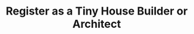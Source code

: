 ---
title: Register as a Tiny House Builder or Architect
description: >-
  Provide tiny house related services in your area - it's simple, fast and free.
slug: register
layout: register
section1:
  title: Register as a Tiny House Builder or Architect
  description: >-
    Help complete tiny house projects that fit your criterias.
  icons:
    - title: No commissions
      icon: bill
      description: >-
        No need to pay any commissions on contracts you get. You can stay competitive and profitable.
    - title: Keep full control
      icon: funnel
      description: >-
        You decide which projects you want and only pay for those. You can choose your services and the regions that you cover.
    - title: Commitment free
      icon: handshake
      description: >-
        This is a subscription-free service and you can stop the service at any time without any costs.  No credit card needed to join. 
section2:
  title: How It Works
  description: An unique system, in 3 simple steps.
  icons:
    - title: 1. Fill us in
      description: >-
        You tell us which type of projects you do and which area you cover.
    - title: 2. Receive
      description: >-
        We send you projects that match your criteria.
    - title: 3. Choose
      description: >-
        You select the projects that you want and receive the client's full information.
sectionfaq:
  title: "Fairly asked questions"
  description: If the answers to your questions can’t be found here, please feel free to [reach out to us](/contact-us).
  faq: 
    - question: How can I sign up for your service?
      answer: >-
        To open an account with us, you simply have to fill out the form which is available online.
    - question: How much does your service cost?
      answer: >-
        Signing up to is free. You only pay for the projects that you are interested in and that you accept. The fee to pay for the referrals will usually vary between 20$ and 150$ depending on the size of the project's estimated value and the quality of the lead. Therefore, you can retain full control over how much money you are willing to spend and you can stay on-budget. Also, since you pay on a per-project basis, you know exactly what your return on investment amounts to. We don’t charge commissions. If you sign a contract, the money’s all yours!
    - question: How does the service work?
      answer: >-
        Whenever a client has a project which is in your area and is within the services that you offer, you will receive an email informing you about this project. This message will include basic information, such as a brief description of the work to be done, the geographical location and the time delay to know when the client is looking to complete the project. If you click “yes” and accept the project, we will send you a more detailed description of the project, including the client’s name, phone number, email and address so you can contact them directly to discuss the project and meet in person, if needed.
    - question: How many service providers are referred for each project?
      answer: >-
        When filling out the project form, the client will tell us how many service providers they want. This number will vary from 1 to 4. If you accept a project, try to contact the client as soon as possible in order to maximize your chances of setting up a meeting and eventually, signing a contract. We send a limited number of service providers but this doesn’t mean that the clients aren’t looking elsewhere.
menuid: builders
---
